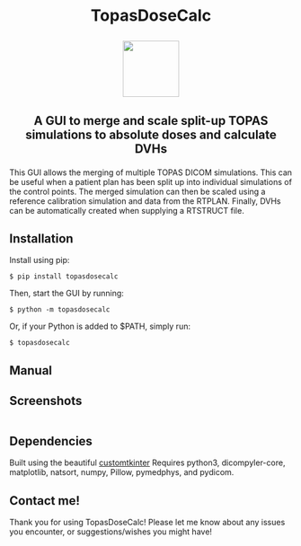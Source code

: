 # <p align="center">TopasDoseCalc</p>

<p align="center"><img src=https://user-images.githubusercontent.com/87897942/173801225-fd4c4500-cf75-4f9d-93be-72b7d67144c7.png width=100 height=100></p>

## <p align="center">A GUI to merge and scale split-up TOPAS simulations to absolute doses and calculate DVHs</p>

This GUI allows the merging of multiple TOPAS DICOM simulations. This can be useful when a patient plan has been split up into individual simulations of the control points. The merged simulation can then be scaled using a reference calibration simulation and data from the RTPLAN. Finally, DVHs can be automatically created when supplying a RTSTRUCT file.

## Installation

Install using pip:

```console
$ pip install topasdosecalc  
```
     
Then, start the GUI by running:
     
```console
$ python -m topasdosecalc
```

Or, if your Python is added to $PATH, simply run:

```console
$ topasdosecalc
```

## Manual



## Screenshots

<p align="center"><img src=></p>

## Dependencies

Built using the beautiful [customtkinter](https://github.com/TomSchimansky/CustomTkinter) Requires python3, dicompyler-core, matplotlib, natsort, numpy, Pillow, pymedphys, and pydicom.

## Contact me!

Thank you for using TopasDoseCalc! Please let me know about any issues you encounter, or suggestions/wishes you might have! 
